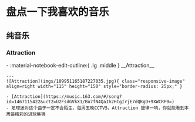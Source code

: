 # 盘点一下我喜欢的音乐

## 纯音乐

### Attraction
<div class="grid cards" markdown>
-   :material-notebook-edit-outline:{ .lg .middle } __Attraction__

    ---
    ![Attraction](imgs/109951165187227035.jpg){ class="responsive-image" align=right width="115" height="150" style="border-radius: 25px;" }
    
    - [Attraction](https://music.163.com/#/song?id=1467115422&uct2=U2FsdGVkX1/Bu7fN4QaIh2HCgIrjE7dQKgD+9XWCRP0=)
    - 足球迷对这个曲子一定不会陌生，每周五晚CCTV5，Attraction 旋律一响，你就能看到本周最精彩的进球集锦
</div>

### 